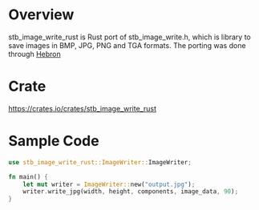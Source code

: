 # Overview
stb_image_write_rust is Rust port of stb_image_write.h, which is library to save images in BMP, JPG, PNG and TGA formats.
The porting was done through [Hebron](https://github.com/HebronFramework/Hebron)

# Crate
https://crates.io/crates/stb_image_write_rust

# Sample Code
```rust
use stb_image_write_rust::ImageWriter::ImageWriter;

fn main() {
    let mut writer = ImageWriter::new("output.jpg");
    writer.write_jpg(width, height, components, image_data, 90);
}

```

